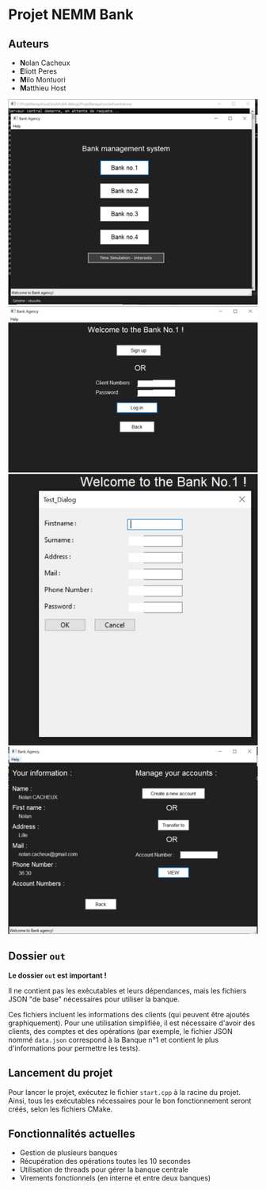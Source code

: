 
# Projet NEMM Bank 

## Auteurs
- **N**olan Cacheux
- **E**liott Peres
- **M**ilo Montuori
- **M**atthieu Host

<img src="accueil.JPG" alt="Explication"/>
<img src="accueil2.JPG" alt="accueil2">
<img src="accueil3.JPG" alt="accueil3"/>
<img src="accueil4.JPG" alt="accueil4"/>


## Dossier `out`

**Le dossier `out` est important !**

Il ne contient pas les exécutables et leurs dépendances, mais les fichiers JSON "de base" nécessaires pour utiliser la banque.

Ces fichiers incluent les informations des clients (qui peuvent être ajoutés graphiquement). Pour une utilisation simplifiée, il est nécessaire d'avoir des clients, des comptes et des opérations (par exemple, le fichier JSON nommé `data.json` correspond à la Banque n°1 et contient le plus d'informations pour permettre les tests).

## Lancement du projet

Pour lancer le projet, exécutez le fichier `start.cpp` à la racine du projet. Ainsi, tous les exécutables nécessaires pour le bon fonctionnement seront créés, selon les fichiers CMake.

## Fonctionnalités actuelles

- Gestion de plusieurs banques
- Récupération des opérations toutes les 10 secondes
- Utilisation de threads pour gérer la banque centrale
- Virements fonctionnels (en interne et entre deux banques)